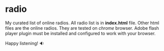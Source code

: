 # radio

My curated list of online radios. All radio list is in **index.html** file. Other html files are the online radios. They are tested on *chrome* browser. Adobe flash player plugin must be installed and configured to work with your browser.

Happy listening! :sound:
